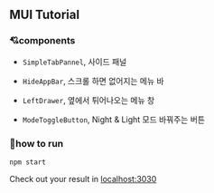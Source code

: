 ## MUI Tutorial

### 💘components
* `SimpleTabPannel`, 사이드 패널

* `HideAppBar`, 스크롤 하면 없어지는 메뉴 바

* `LeftDrawer`, 옆에서 튀어나오는 메뉴 창

* `ModeToggleButton`, Night & Light 모드 바꿔주는 버튼

### 🏃how to run

    npm start

Check out your result in [localhost:3030](http://localhost:3000/)
